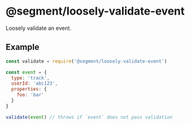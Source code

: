 # @segment/loosely-validate-event

Loosely validate an event.

## Example

```js
const validate = require('@segment/loosely-validate-event')

const event = {
  type: 'track',
  userId: 'abc123',
  properties: {
    foo: 'bar'
  }
}

validate(event) // throws if `event` does not pass validation
```
